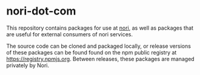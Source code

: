 # nori-dot-com

This repository contains packages for use at [nori](https://nori.com), as well as packages that are useful for external consumers of nori services.

The source code can be cloned and packaged locally, or release versions of these packages can be found found on the npm public registry at https://registry.npmjs.org. Between releases, these packages are managed privately by Nori. 
